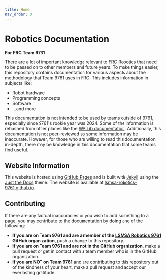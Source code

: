 ```yaml
---
title: Home
nav_order: 0
---
```


# Robotics Documentation

**For FRC Team 9761**

There are a lot of important knowledge relevant to FRC Robotics that need to be passed on to other members and future years. To make things easier, this repository contains documentation for various aspects about the methodology that Team 9761 uses in FRC. This includes information in subjects like:

- Robot hardware
- Programming concepts
- Software
- ...and more

This documentation is not intended to be used by teams outside of 9761, especially since 9761's rookie year was 2024. Some of the information is rehashed from other places like the [WPILib documentation](https://docs.wpilib.org/en/stable/index.html). Additionally, this documentation is not peer-reviewed so some information may be inaccurate. However, for those who are willing to read this documentation in-depth, there may be knowledge in this documentation that some teams find useful.

## Website Information

This website is hosted using [GitHub Pages](https://pages.github.com/) and is built with [Jekyll](https://jekyllrb.com/) using the [Just the Docs](https://just-the-docs.com/) theme. The website is available at [lsmsa-robotics-9761.github.io](http://lsmsa-robotics-9761.github.io/).

## Contributing

If there are any factual inaccuracies or you wish to add something to a page, you may contribute to the documentation by doing one of the following:

- **If you are on Team 9761 and are a member of the [LSMSA Robotics 9761](https://github.com/LSMSA-Robotics-9761) GitHub organization**, push a change to this repository.
- **If you are on Team 9761 and are not in the GitHub organization**, make a pull request or get in contact with a team member who is in the GitHub organization.
- **If you are NOT on Team 9761** and are contributing to this repository out of the kindness of your heart, make a pull request and accept our everlasting gratitude.
